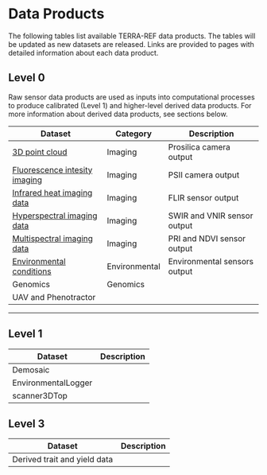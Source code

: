 # Data Products

The following tables list available TERRA-REF data products. The tables will be updated as new datasets are released.  Links are provided to pages with detailed information about each data product.

## Level 0

Raw sensor data products are used as inputs into computational processes to produce calibrated  \(Level 1\) and higher-level derived data products.  For more information about derived data products, see sections below.

| Dataset  | Category | Description |
| ---  | --- | --- |
| [3D point cloud](/stereo-imaging.md) | Imaging | Prosilica camera output|
| [Fluorescence intesity imaging](/fluorescence-intensity-imaging.md) | Imaging | PSII camera output |
| [Infrared heat imaging data](/infrared.md) | Imaging | FLIR sensor output|
| [Hyperspectral imaging data](/hyperspectral-data.md) | Imaging | SWIR and VNIR sensor output|
| [Multispectral imaging data](/multispectral-imaging-data.md) | Imaging | PRI and NDVI sensor output|
| [Environmental conditions](/environmental-conditions-data.md)  | Environmental | Environmental sensors output|s
| Genomics | Genomics | | 
| UAV and Phenotractor | | |  

----


## Level 1

| Dataset | Description |
| --- | --- |
| Demosaic |  |
| EnvironmentalLogger |  |
| scanner3DTop |

## Level 3

| Dataset | Description |
| --- | --- |
| Derived trait and yield data |  |

